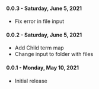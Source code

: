#### 0.0.3 - Saturday, June 5, 2021
* Fix error in file input

#### 0.0.2 - Saturday, June 5, 2021
* Add Child term map
* Change input to folder with files

#### 0.0.1 - Monday, May 10, 2021
* Initial release